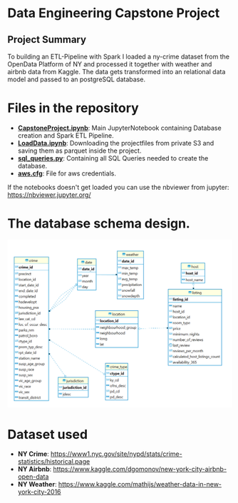 # Data Engineering Capstone Project
## Project Summary

To building an ETL-Pipeline with Spark I loaded a ny-crime dataset from the OpenData Platform of NY and processed
 it together with weather and airbnb data from Kaggle.
 The data gets transformed into an relational data model and passed to an postgreSQL database.
 
 

# Files in the repository

* **[CapstoneProject.ipynb](CapstoneProject.ipynb)**: Main JupyterNotebook containing Database creation and Spark ETL Pipeline.
* **[LoadData.ipynb](LoadData.ipynb)**: Downloading the projectfiles from private S3 and saving them as parquet inside the project.
* **[sql_queries.py](sql_queries.py)**: Containing all SQL Queries needed to create the database.
* **[aws.cfg](aws.cfg)**: File for aws credentials.


If the notebooks doesn't get loaded you can use the nbviewer from jupyter: https://nbviewer.jupyter.org/

# The database schema design.

<img src="./images/ERD.png?raw=true" width="600" />

# Dataset used

* **NY Crime**: https://www1.nyc.gov/site/nypd/stats/crime-statistics/historical.page
* **NY Airbnb**: https://www.kaggle.com/dgomonov/new-york-city-airbnb-open-data
* **NY Weather**: https://www.kaggle.com/mathijs/weather-data-in-new-york-city-2016
